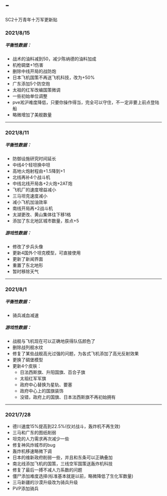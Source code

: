 # -
SC2十万青年十万军更新贴

### 2021/8/15  
##### 平衡性数据：  
+ 战术的油料减到50，减少陈纳德的油料加成
+ 机枪碉堡+1伤害
+ 删除中线开局的战防炮
+ 日本飞机国策不再送飞机科技，改为+50%
+ 广东添加5个防空炮
+ 太祖的红军改编国策微调
+ 一些初始单位调整
+ pve淞沪难度降低，只要你操作得当，完全可以守住，不一定非要上前点登陆船
+ 略微增加了美舰数量

---

### 2021/8/11  
##### 平衡性数据：  
+ 防御设施研究时间延长
+ 中线4个轻坦换中坦
+ 高地火炮射程由+1.5降到+1
+ 北线再补4个战斗机
+ 中线北线开局各+2火炮+2AT炮
+ 飞机厂的速度增益减小
+ 三马坦克速度减小
+ 减小飞机加油效率
+ 南线开局再+2战斗机
+ 太湖更改、黄山集体往下移1格
+ 添加了东北地区城市数量，胜点+5

##### 游戏性数据：
+ 修改了步兵头像
+ 更新4国外个坦克模型，可直接使用
+ 更新了新闻界面
+ 重置了东北地形
+ 暂时移除天气

---

### 2021/8/1  
##### 平衡性数据：  
+ 骑兵减血减速  

##### 游戏性数据：
+ 战舰与飞机现在可以正确地获得队伍颜色了
+ 删除战列舰水纹
+ 修复了某些战舰高光过强的问题，为各式飞机添加了高光反射效果
+ 更换了碉堡模型
+ 更新4个皮肤：
  - 日法西斯旗、升阳国旗、百合子旗
  - 太祖红军军旗
  - 政府中心替换为星轨、要塞
  - 政府中心上的国旗装饰
  - 没错，政府上的国旗、日本法西斯旗不再初始拥有

---

### 2021/7/28
+ 德川速度15%提高到22.5%(仅对战斗，轰炸机不再生效)
+ 三马和广东的图纸削弱
+ 坦克的人力需求再次减少一些
+ 修复神风炸城市的bug
+ 轰炸机移速略微下调
+ 日本的维新政府削弱一些，并且和东条可以正确叠加
+ 南北线添加飞机的国策，三线空军国策送轰炸机科技
+ 修复了最后一搏不减人力系数的问题
+ 僵尸添加难度选择(标准基本就是以前，略微降低了生化军数量)
+ 三马新疆的沙漠升级改为骑兵升级
+ PVP添加骑兵
